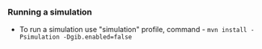 ### Running a simulation
- To run a simulation use "simulation" profile, command - `mvn install -Psimulation -Dgib.enabled=false`
